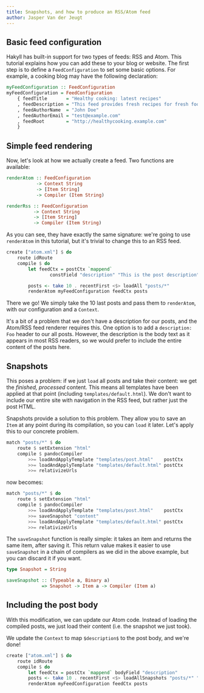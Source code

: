 ```yaml
---
title: Snapshots, and how to produce an RSS/Atom feed
author: Jasper Van der Jeugt
---
```


Basic feed configuration
------------------------

Hakyll has built-in support for two types of feeds: RSS and Atom. This tutorial
explains how you can add these to your blog or website. The first step is to
define a `FeedConfiguration` to set some basic options. For example, a cooking
blog may have the following declaration:

```haskell
myFeedConfiguration :: FeedConfiguration
myFeedConfiguration = FeedConfiguration
    { feedTitle       = "Healthy cooking: latest recipes"
    , feedDescription = "This feed provides fresh recipes for fresh food!"
    , feedAuthorName  = "John Doe"
    , feedAuthorEmail = "test@example.com"
    , feedRoot        = "http://healthycooking.example.com"
    }
```

Simple feed rendering
---------------------

Now, let's look at how we actually create a feed. Two functions are available:

```haskell
renderAtom :: FeedConfiguration
           -> Context String
           -> [Item String]
           -> Compiler (Item String)
```

```haskell
renderRss :: FeedConfiguration
          -> Context String
          -> [Item String]
          -> Compiler (Item String)
```

As you can see, they have exactly the same signature: we're going to use
`renderAtom` in this tutorial, but it's trivial to change this to an RSS feed.

```haskell
create ["atom.xml"] $ do
    route idRoute
    compile $ do
        let feedCtx = postCtx `mappend`
                constField "description" "This is the post description"

        posts <- take 10 . recentFirst <$> loadAll "posts/*"
        renderAtom myFeedConfiguration feedCtx posts
```

There we go! We simply take the 10 last posts and pass them to `renderAtom`,
with our configuration and a `Context`.

It's a bit of a problem that we don't have a description for our posts, and the
Atom/RSS feed renderer requires this. One option is to add a `description: Foo`
header to our all posts. However, the description is the body text as it appears
in most RSS readers, so we would prefer to include the entire content of the
posts here.

Snapshots
---------

This poses a problem: if we just `load` all posts and take their content: we get
the *finished, processed* content. This means all templates have been applied at
that point (including `templates/default.html`). We don't want to include our
entire site with navigation in the RSS feed, but rather just the post HTML.

Snapshots provide a solution to this problem. They allow you to save an `Item`
at any point during its compilation, so you can `load` it later. Let's apply
this to our concrete problem.

```haskell
match "posts/*" $ do
    route $ setExtension "html"
    compile $ pandocCompiler
        >>= loadAndApplyTemplate "templates/post.html"    postCtx
        >>= loadAndApplyTemplate "templates/default.html" postCtx
        >>= relativizeUrls
```

now becomes:

```haskell
match "posts/*" $ do
    route $ setExtension "html"
    compile $ pandocCompiler
        >>= loadAndApplyTemplate "templates/post.html"    postCtx
        >>= saveSnapshot "content"
        >>= loadAndApplyTemplate "templates/default.html" postCtx
        >>= relativizeUrls
```

The `saveSnapshot` function is really simple: it takes an item and returns the
same item, after saving it. This return value makes it easier to use
`saveSnapshot` in a chain of compilers as we did in the above example, but you
can discard it if you want.

```haskell
type Snapshot = String

saveSnapshot :: (Typeable a, Binary a)
             => Snapshot -> Item a -> Compiler (Item a)
```

Including the post body
-----------------------

With this modification, we can update our Atom code. Instead of loading the
compiled posts, we just load their content (i.e. the snapshot we just took).

We update the `Context` to map `$description$` to the post body, and we're done!

```haskell
create ["atom.xml"] $ do
    route idRoute
    compile $ do
        let feedCtx = postCtx `mappend` bodyField "description"
        posts <- take 10 . recentFirst <$> loadAllSnapshots "posts/*" "content"
        renderAtom myFeedConfiguration feedCtx posts
```
